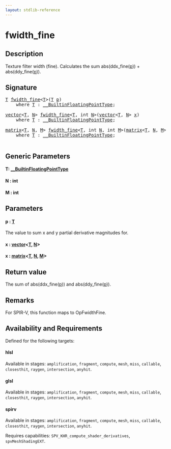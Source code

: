 ```yaml
---
layout: stdlib-reference
---
```


# fwidth\_fine

## Description

Texture filter width (fine).
Calculates the sum abs(ddx_fine(<span class='code'><a href="fwidth_fine.html#decl-p" class="code_param">p</a></span>)) + abs(ddy_fine(<span class='code'><a href="fwidth_fine.html#decl-p" class="code_param">p</a></span>)).



## Signature 

<pre>
<a href="fwidth_fine.html#typeparam-T" class="code_type">T</a> <a href="fwidth_fine.html">fwidth_fine</a>&lt;<a href="fwidth_fine.html#typeparam-T" class="code_type">T</a>&gt;(<a href="fwidth_fine.html#typeparam-T" class="code_type">T</a> <a href="fwidth_fine.html#decl-p" class="code_param">p</a>)
    <span class='code_keyword'>where</span> <a href="fwidth_fine.html#typeparam-T" class="code_type">T</a> : <a href="../interfaces/0_builtinfloatingpointtype-029hm/index.html" class="code_type">__BuiltinFloatingPointType</a>;

<a href="../types/vector/index.html" class="code_type">vector</a>&lt;<a href="fwidth_fine.html#typeparam-T" class="code_type">T</a>, <a href="fwidth_fine.html#decl-N" class="code_var">N</a>&gt; <a href="fwidth_fine.html">fwidth_fine</a>&lt;<a href="fwidth_fine.html#typeparam-T" class="code_type">T</a>, <span class="code_keyword">int</span> <a href="fwidth_fine.html#decl-N" class="code_var">N</a>&gt;(<a href="../types/vector/index.html" class="code_type">vector</a>&lt;<a href="fwidth_fine.html#typeparam-T" class="code_type">T</a>, <a href="fwidth_fine.html#decl-N" class="code_var">N</a>&gt; <a href="fwidth_fine.html#decl-x" class="code_param">x</a>)
    <span class='code_keyword'>where</span> <a href="fwidth_fine.html#typeparam-T" class="code_type">T</a> : <a href="../interfaces/0_builtinfloatingpointtype-029hm/index.html" class="code_type">__BuiltinFloatingPointType</a>;

<a href="../types/matrix/index.html" class="code_type">matrix</a>&lt;<a href="fwidth_fine.html#typeparam-T" class="code_type">T</a>, <a href="fwidth_fine.html#decl-N" class="code_var">N</a>, <a href="fwidth_fine.html#decl-M" class="code_var">M</a>&gt; <a href="fwidth_fine.html">fwidth_fine</a>&lt;<a href="fwidth_fine.html#typeparam-T" class="code_type">T</a>, <span class="code_keyword">int</span> <a href="fwidth_fine.html#decl-N" class="code_var">N</a>, <span class="code_keyword">int</span> <a href="fwidth_fine.html#decl-M" class="code_var">M</a>&gt;(<a href="../types/matrix/index.html" class="code_type">matrix</a>&lt;<a href="fwidth_fine.html#typeparam-T" class="code_type">T</a>, <a href="fwidth_fine.html#decl-N" class="code_var">N</a>, <a href="fwidth_fine.html#decl-M" class="code_var">M</a>&gt; <a href="fwidth_fine.html#decl-x" class="code_param">x</a>)
    <span class='code_keyword'>where</span> <a href="fwidth_fine.html#typeparam-T" class="code_type">T</a> : <a href="../interfaces/0_builtinfloatingpointtype-029hm/index.html" class="code_type">__BuiltinFloatingPointType</a>;

</pre>

## Generic Parameters

####  <a id="typeparam-T"></a>T: [\_\_BuiltinFloatingPointType](../interfaces/0_builtinfloatingpointtype-029hm/index.html)
####  <a id="decl-N"></a>N  : int
####  <a id="decl-M"></a>M  : int

## Parameters

####  <a id="decl-p"></a>p  : [T](fwidth_fine.html#typeparam-T)
The value to sum x and y partial derivative magnitudes for.

####  <a id="decl-x"></a>x  : [vector](../types/vector/index.html)\<[T](../types/vector/index.html#typeparam-T), [N](../types/vector/index.html#decl-N)\>
####  <a id="decl-x"></a>x  : [matrix](../types/matrix/index.html)\<[T](../types/matrix/t-0.html), [N](../types/matrix/index.html#decl-N), [M](../types/matrix/index.html#decl-M)\>

## Return value
The sum of abs(ddx_fine(<span class='code'><a href="fwidth_fine.html#decl-p" class="code_param">p</a></span>)) and abs(ddy_fine(<span class='code'><a href="fwidth_fine.html#decl-p" class="code_param">p</a></span>)).

## Remarks
For SPIR-V, this function maps to <span class='code'>OpFwidthFine</span>.


## Availability and Requirements

Defined for the following targets:

#### hlsl
Available in stages: `amplification`, `fragment`, `compute`, `mesh`, `miss`, `callable`, `closesthit`, `raygen`, `intersection`, `anyhit`.

#### glsl
Available in stages: `amplification`, `fragment`, `compute`, `mesh`, `miss`, `callable`, `closesthit`, `raygen`, `intersection`, `anyhit`.

#### spirv
Available in stages: `amplification`, `fragment`, `compute`, `mesh`, `miss`, `callable`, `closesthit`, `raygen`, `intersection`, `anyhit`.

Requires capabilities: `SPV_KHR_compute_shader_derivatives`, `spvMeshShadingEXT`.


